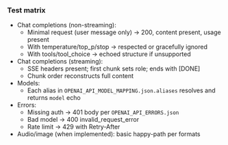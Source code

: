 ### Test matrix

- Chat completions (non-streaming):
  - Minimal request (user message only) → 200, content present, usage present
  - With temperature/top_p/stop → respected or gracefully ignored
  - With tools/tool_choice → echoed structure if unsupported
- Chat completions (streaming):
  - SSE headers present; first chunk sets role; ends with [DONE]
  - Chunk order reconstructs full content
- Models:
  - Each alias in `OPENAI_API_MODEL_MAPPING.json.aliases` resolves and returns `model` echo
- Errors:
  - Missing auth → 401 body per `OPENAI_API_ERRORS.json`
  - Bad model → 400 invalid_request_error
  - Rate limit → 429 with Retry-After
- Audio/image (when implemented): basic happy-path per formats
